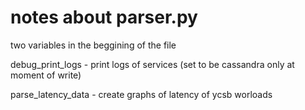 # notes about parser.py

two variables in the beggining of the file

debug_print_logs - print logs of services (set to be cassandra only at moment of write)

parse_latency_data - create graphs of latency of ycsb worloads 
